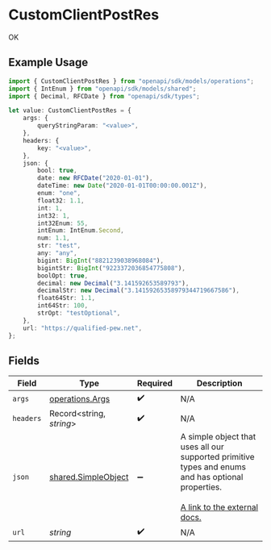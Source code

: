 # CustomClientPostRes

OK

## Example Usage

```typescript
import { CustomClientPostRes } from "openapi/sdk/models/operations";
import { IntEnum } from "openapi/sdk/models/shared";
import { Decimal, RFCDate } from "openapi/sdk/types";

let value: CustomClientPostRes = {
    args: {
        queryStringParam: "<value>",
    },
    headers: {
        key: "<value>",
    },
    json: {
        bool: true,
        date: new RFCDate("2020-01-01"),
        dateTime: new Date("2020-01-01T00:00:00.001Z"),
        enum: "one",
        float32: 1.1,
        int: 1,
        int32: 1,
        int32Enum: 55,
        intEnum: IntEnum.Second,
        num: 1.1,
        str: "test",
        any: "any",
        bigint: BigInt("8821239038968084"),
        bigintStr: BigInt("9223372036854775808"),
        boolOpt: true,
        decimal: new Decimal("3.141592653589793"),
        decimalStr: new Decimal("3.14159265358979344719667586"),
        float64Str: 1.1,
        int64Str: 100,
        strOpt: "testOptional",
    },
    url: "https://qualified-pew.net",
};
```

## Fields

| Field                                                                                                                                                          | Type                                                                                                                                                           | Required                                                                                                                                                       | Description                                                                                                                                                    |
| -------------------------------------------------------------------------------------------------------------------------------------------------------------- | -------------------------------------------------------------------------------------------------------------------------------------------------------------- | -------------------------------------------------------------------------------------------------------------------------------------------------------------- | -------------------------------------------------------------------------------------------------------------------------------------------------------------- |
| `args`                                                                                                                                                         | [operations.Args](../../../sdk/models/operations/args.md)                                                                                                      | :heavy_check_mark:                                                                                                                                             | N/A                                                                                                                                                            |
| `headers`                                                                                                                                                      | Record<string, *string*>                                                                                                                                       | :heavy_check_mark:                                                                                                                                             | N/A                                                                                                                                                            |
| `json`                                                                                                                                                         | [shared.SimpleObject](../../../sdk/models/shared/simpleobject.md)                                                                                              | :heavy_minus_sign:                                                                                                                                             | A simple object that uses all our supported primitive types and enums and has optional properties.<br/><br/>[A link to the external docs.](https://speakeasy.com/docs) |
| `url`                                                                                                                                                          | *string*                                                                                                                                                       | :heavy_check_mark:                                                                                                                                             | N/A                                                                                                                                                            |